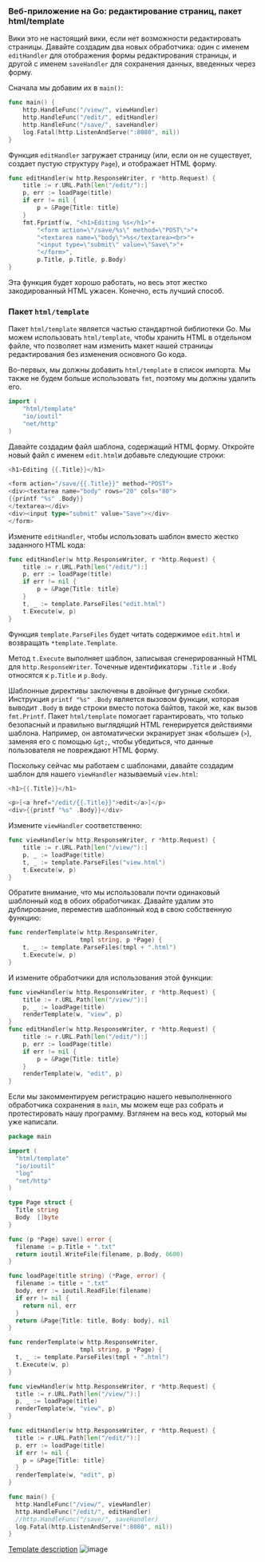 ### Веб-приложение на Go: редактирование страниц, пакет html/template

Вики это не настоящий вики, если нет возможности редактировать страницы. Давайте создадим два новых обработчика: один с именем `editHandler` для отображения формы редактирования страницы, и другой с именем `saveHandler` для сохранения данных, введенных через форму.

Сначала мы добавим их в `main()`:

```go
func main() {
    http.HandleFunc("/view/", viewHandler)
    http.HandleFunc("/edit/", editHandler)
    http.HandleFunc("/save/", saveHandler)
    log.Fatal(http.ListenAndServe(":8080", nil))
}

```

Функция `editHandler` загружает страницу (или, если он не существует, создает пустую структуру `Page`), и отображает HTML форму.

```go
func editHandler(w http.ResponseWriter, r *http.Request) {
    title := r.URL.Path[len("/edit/"):]
    p, err := loadPage(title)
    if err != nil {
        p = &Page{Title: title}
    }
    fmt.Fprintf(w, "<h1>Editing %s</h1>"+
        "<form action=\"/save/%s\" method=\"POST\">"+
        "<textarea name=\"body\">%s</textarea><br>"+
        "<input type=\"submit\" value=\"Save\">"+
        "</form>",
        p.Title, p.Title, p.Body)
}

```

Эта функция будет хорошо работать, но весь этот жестко закодированный HTML ужасен. Конечно, есть лучший способ.

### Пакет `html/template`

Пакет `html/template` является частью стандартной библиотеки Go. Мы можем использовать `html/template`, чтобы хранить HTML в отдельном файле, что позволяет нам изменить макет нашей страницы редактирования без изменения основного Go кода.

Во-первых, мы должны добавить `html/template` в список импорта. Мы также не будем больше использовать `fmt`, поэтому мы должны удалить его.

```go
import (
    "html/template"
    "io/ioutil"
    "net/http"
)

```

Давайте создадим файл шаблона, содержащий HTML форму. Откройте новый файл с именем `edit.html`и добавьте следующие строки:

```go
<h1>Editing {{.Title}}</h1>

<form action="/save/{{.Title}}" method="POST">
<div><textarea name="body" rows="20" cols="80">
{{printf "%s" .Body}}
</textarea></div>
<div><input type="submit" value="Save"></div>
</form>

```

Измените `editHandler`, чтобы использовать шаблон вместо жестко заданного HTML кода:

```go
func editHandler(w http.ResponseWriter, r *http.Request) {
    title := r.URL.Path[len("/edit/"):]
    p, err := loadPage(title)
    if err != nil {
        p = &Page{Title: title}
    }
    t, _ := template.ParseFiles("edit.html")
    t.Execute(w, p)
}

```

Функция `template.ParseFiles` будет читать содержимое `edit.html` и возвращать `*template.Template`.

Метод `t.Execute` выполняет шаблон, записывая сгенерированный HTML для `http.ResponseWriter`. Точечные идентификаторы `.Title` и `.Body` относятся к `p.Title` и `p.Body`.

Шаблонные директивы заключены в двойные фигурные скобки. Инструкция `printf "%s" .Body` является вызовом функции, которая выводит `.Body` в виде строки вместо потока байтов, такой же, как вызов `fmt.Printf`. Пакет `html/template` помогает гарантировать, что только безопасный и правильно выглядящий HTML генерируется действиями шаблона. Например, он автоматически экранирует знак «больше» (`>`), заменяя его с помощью `&gt;`, чтобы убедиться, что данные пользователя не повреждают HTML форму.

Поскольку сейчас мы работаем с шаблонами, давайте создадим шаблон для нашего `viewHandler` называемый `view.html`:

```go
<h1>{{.Title}}</h1>

<p>[<a href="/edit/{{.Title}}">edit</a>]</p>
<div>{{printf "%s" .Body}}</div>

```

Измените `viewHandler` соответственно:

```go
func viewHandler(w http.ResponseWriter, r *http.Request) {
    title := r.URL.Path[len("/view/"):]
    p, _ := loadPage(title)
    t, _ := template.ParseFiles("view.html")
    t.Execute(w, p)
}

```

Обратите внимание, что мы использовали почти одинаковый шаблонный код в обоих обработчиках. Давайте удалим это дублирование, переместив шаблонный код в свою собственную функцию:

```go
func renderTemplate(w http.ResponseWriter,
                    tmpl string, p *Page) {
    t, _ := template.ParseFiles(tmpl + ".html")
    t.Execute(w, p)
}

```

И измените обработчики для использования этой функции:

```go
func viewHandler(w http.ResponseWriter, r *http.Request) {
    title := r.URL.Path[len("/view/"):]
    p, _ := loadPage(title)
    renderTemplate(w, "view", p)
}
func editHandler(w http.ResponseWriter, r *http.Request) {
    title := r.URL.Path[len("/edit/"):]
    p, err := loadPage(title)
    if err != nil {
        p = &Page{Title: title}
    }
    renderTemplate(w, "edit", p)
}

```

Если мы закомментируем регистрацию нашего невыполненного обработчика сохранения в `main`, мы можем еще раз собрать и протестировать нашу программу. Взглянем на весь код, который мы уже написали.

```go
package main

import (
  "html/template"
  "io/ioutil"
  "log"
  "net/http"
)

type Page struct {
  Title string
  Body  []byte
}

func (p *Page) save() error {
  filename := p.Title + ".txt"
  return ioutil.WriteFile(filename, p.Body, 0600)
}

func loadPage(title string) (*Page, error) {
  filename := title + ".txt"
  body, err := ioutil.ReadFile(filename)
  if err != nil {
    return nil, err
  }
  return &Page{Title: title, Body: body}, nil
}

func renderTemplate(w http.ResponseWriter,
                    tmpl string, p *Page) {
  t, _ := template.ParseFiles(tmpl + ".html")
  t.Execute(w, p)
}

func viewHandler(w http.ResponseWriter, r *http.Request) {
  title := r.URL.Path[len("/view/"):]
  p, _ := loadPage(title)
  renderTemplate(w, "view", p)
}

func editHandler(w http.ResponseWriter, r *http.Request) {
  title := r.URL.Path[len("/edit/"):]
  p, err := loadPage(title)
  if err != nil {
    p = &Page{Title: title}
  }
  renderTemplate(w, "edit", p)
}

func main() {
  http.HandleFunc("/view/", viewHandler)
  http.HandleFunc("/edit/", editHandler)
  //http.HandleFunc("/save/", saveHandler)
  log.Fatal(http.ListenAndServe(":8080", nil))
}
```


[Template description](https://golang-blog.blogspot.com/2019/02/go-web-app-html-template.html)
![image](https://user-images.githubusercontent.com/3950155/152210248-2b02488a-2a88-4b47-9b96-b604b6eaf904.png)

